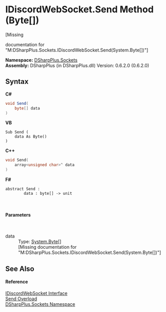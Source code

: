 # IDiscordWebSocket.Send Method (Byte[])
 

\[Missing <summary> documentation for "M:DSharpPlus.Sockets.IDiscordWebSocket.Send(System.Byte[])"\]

**Namespace:**&nbsp;<a href="976c1b9e-33d2-8698-ae4f-4f396813919d">DSharpPlus.Sockets</a><br />**Assembly:**&nbsp;DSharpPlus (in DSharpPlus.dll) Version: 0.6.2.0 (0.6.2.0)

## Syntax

**C#**<br />
``` C#
void Send(
	byte[] data
)
```

**VB**<br />
``` VB
Sub Send ( 
	data As Byte()
)
```

**C++**<br />
``` C++
void Send(
	array<unsigned char>^ data
)
```

**F#**<br />
``` F#
abstract Send : 
        data : byte[] -> unit 

```

<br />

#### Parameters
&nbsp;<dl><dt>data</dt><dd>Type: <a href="http://msdn2.microsoft.com/en-us/library/yyb1w04y" target="_blank">System.Byte</a>[]<br />\[Missing <param name="data"/> documentation for "M:DSharpPlus.Sockets.IDiscordWebSocket.Send(System.Byte[])"\]</dd></dl>

## See Also


#### Reference
<a href="1363aa7c-63bf-b739-5ec4-008c9d9a3f75">IDiscordWebSocket Interface</a><br /><a href="2714f207-d6cc-d15b-e7a0-bac94ba2f28c">Send Overload</a><br /><a href="976c1b9e-33d2-8698-ae4f-4f396813919d">DSharpPlus.Sockets Namespace</a><br />